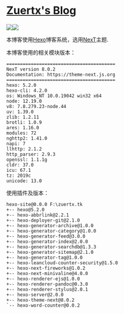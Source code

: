 # [Zuertx's Blog](https://zuertx.tk)

![](https://img.shields.io/badge/Hexo-5.2.0-7289da.svg)![](https://img.shields.io/badge/NexT-8.0.2-32afed.svg)

本博客使用[Hexo](https://github.com/hexojs/hexo)博客系统，选用[NexT](https://github.com/theme-next/hexo-theme-next)主题.

本博客使用的相关模块版本：
```
========================================
NexT version 8.0.2
Documentation: https://theme-next.js.org
========================================
hexo: 5.2.0
hexo-cli: 4.2.0
os: Windows_NT 10.0.19042 win32 x64
node: 12.19.0
v8: 7.8.279.23-node.44
uv: 1.39.0
zlib: 1.2.11
brotli: 1.0.9
ares: 1.16.0
modules: 72
nghttp2: 1.41.0
napi: 7
llhttp: 2.1.2
http_parser: 2.9.3
openssl: 1.1.1g
cldr: 37.0
icu: 67.1
tz: 2019c
unicode: 13.0
```
使用插件及版本：
```
hexo-site@0.0.0 F:\zuertx.tk
+-- hexo@5.2.0
+-- hexo-abbrlink@2.2.1
+-- hexo-deployer-git@2.1.0
+-- hexo-generator-archive@1.0.0
+-- hexo-generator-category@1.0.0
+-- hexo-generator-feed@3.0.0
+-- hexo-generator-index@2.0.0
+-- hexo-generator-searchdb@1.3.3
+-- hexo-generator-sitemap@2.1.0
+-- hexo-generator-tag@1.0.0
+-- hexo-leancloud-counter-security@1.5.0
+-- hexo-next-fireworks@1.0.2
+-- hexo-next-minivaline@4.0.0
+-- hexo-renderer-ejs@1.0.0
+-- hexo-renderer-pandoc@0.3.0
+-- hexo-renderer-stylus@2.0.1
+-- hexo-server@2.0.0
+-- hexo-theme-next@8.0.2
`-- hexo-word-counter@0.0.2
```